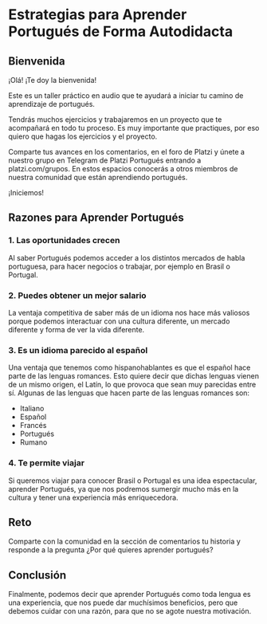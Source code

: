 # Estrategias para Aprender Portugués de Forma Autodidacta

## Bienvenida

¡Olá! ¡Te doy la bienvenida!

Este es un taller práctico en audio que te ayudará a iniciar tu camino de aprendizaje de portugués.

Tendrás muchos ejercicios y trabajaremos en un proyecto que te acompañará en todo tu proceso. Es muy importante que practiques, por eso quiero que hagas los ejercicios y el proyecto.

Comparte tus avances en los comentarios, en el foro de Platzi y únete a nuestro grupo en Telegram de Platzi Portugués entrando a platzi.com/grupos. En estos espacios conocerás a otros miembros de nuestra comunidad que están aprendiendo portugués.

¡Iniciemos!

## Razones para Aprender Portugués

### 1. Las oportunidades crecen
Al saber Portugués podemos acceder a los distintos mercados de habla portuguesa, para hacer negocios o trabajar, por ejemplo en Brasil o Portugal.

### 2. Puedes obtener un mejor salario
La ventaja competitiva de saber más de un idioma nos hace más valiosos porque podemos interactuar con una cultura diferente, un mercado diferente y forma de ver la vida diferente.

### 3. Es un idioma parecido al español
Una ventaja que tenemos como hispanohablantes es que el español hace parte de las lenguas romances. Esto quiere decir que dichas lenguas vienen de un mismo origen, el Latín, lo que provoca que sean muy parecidas entre sí. Algunas de las lenguas que hacen parte de las lenguas romances son:
- Italiano
- Español
- Francés
- Portugués
- Rumano

### 4. Te permite viajar
Si queremos viajar para conocer Brasil o Portugal es una idea espectacular, aprender Portugués, ya que nos podremos sumergir mucho más en la cultura y tener una experiencia más enriquecedora.

## Reto
Comparte con la comunidad en la sección de comentarios tu historia y responde a la pregunta ¿Por qué quieres aprender portugués?

## Conclusión
Finalmente, podemos decir que aprender Portugués como toda lengua es una experiencia, que nos puede dar muchísimos beneficios, pero que debemos cuidar con una razón, para que no se agote nuestra motivación.